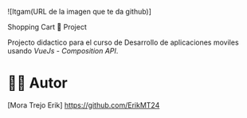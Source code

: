 ![Itgam(URL de la imagen que te da github)]

Shopping Cart 🚗 Project

Projecto didactico para el curso de Desarrollo de aplicaciones moviles usando _VueJs - 
Composition API_.
# 👨‍🎓 Autor
[Mora Trejo Erik] https://github.com/ErikMT24
